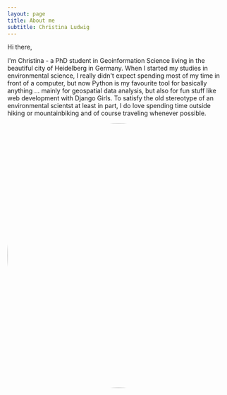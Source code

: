 ```yaml
---
layout: page
title: About me
subtitle: Christina Ludwig
---
```



Hi there, 

I'm Christina - a PhD student in Geoinformation Science living in the beautiful city of Heidelberg in Germany. When I started my studies in environmental science, I really didn't expect spending most of my time in front of a computer, but now Python is my favourite tool for basically anything ... mainly for geospatial data analysis, but also for fun stuff like web development with Django Girls. To satisfy the old stereotype of an environmental scientst at least in part, I do love spending time outside hiking or mountainbiking and of course traveling whenever possible. 


<img src="../img/profile_uyuni.jpg" alt="profile_pic" width="600" style="border-radius: 50%">

